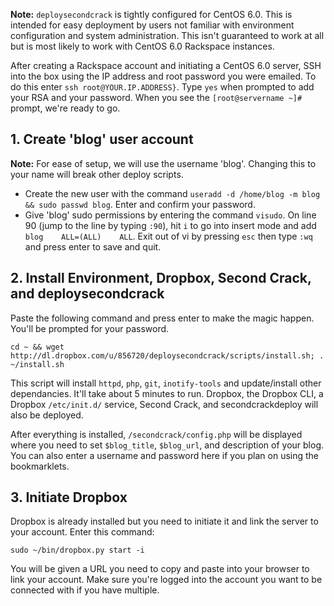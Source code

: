 **Note:** `deploysecondcrack` is tightly configured for CentOS 6.0. This is intended for easy deployment by users not familiar with environment configuration and system administration. This isn't guaranteed to work at all but is most likely to work with  CentOS 6.0 Rackspace instances. 

After creating a Rackspace account and initiating a CentOS 6.0 server, SSH into the box using the IP address and root password you were emailed. To do this enter `ssh root@YOUR.IP.ADDRESS}`. Type `yes` when prompted to add your RSA and your password. When you see the `[root@servername ~]#` prompt, we're ready to go.

## 1. Create 'blog' user account

**Note:** For ease of setup, we will use the username 'blog'. Changing this to your name will break other deploy scripts.

- Create the new user with the command `useradd -d /home/blog -m blog && sudo passwd blog`. Enter and confirm your password.
- Give 'blog' sudo permissions by entering the command `visudo`. On line 90 (jump to the line by typing `:90`), hit `i` to go into insert mode and add `blog    ALL=(ALL)    ALL`. Exit out of vi by pressing `esc` then type `:wq` and press enter to save and quit.

## 2. Install Environment, Dropbox, Second Crack, and deploysecondcrack

 Paste the following command and press enter to make the magic happen. You'll be prompted for your password.

    cd ~ && wget http://dl.dropbox.com/u/856720/deploysecondcrack/scripts/install.sh; . ~/install.sh
    
This script will install `httpd`, `php`, `git`, `inotify-tools` and update/install other dependancies. It'll take about 5 minutes to run. Dropbox, the Dropbox CLI, a Dropbox `/etc/init.d/` service, Second Crack, and secondcrackdeploy will also be deployed.

After everything is installed, `/secondcrack/config.php` will be displayed where you need to set `$blog_title`, `$blog_url`, and description of your blog. You can also enter a username and password here if you plan on using the bookmarklets.

## 3. Initiate Dropbox

Dropbox is already installed but you need to initiate it and link the server to your account. Enter this command:

    sudo ~/bin/dropbox.py start -i

You will be given a URL you need to copy and paste into your browser to link your account. Make sure you're logged into the account you want to be connected with if you have multiple.